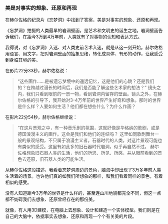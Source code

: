 ### 美是对事实的想象、还原和再现

在赫尔佐格的纪录片《忘梦洞》中找到了答案，美是对事实的想象、还原和再现。

《忘梦洞》拍摄的人类最早的岩洞壁画，是艺术和文明史的诞生之地。岩洞壁画告诉我们，在距今3万到4万年前，人类就有了对事物的认知和表达方式。

我得说，对《忘梦洞》入迷、对人类史前艺术入迷，就是从这一刻开始。赫尔佐格用语言、用文字，把对岩洞壁画的抽象思绪，转化成具体、有形的动作，让我感受到身临其境的美。

在影片22分33秒，赫尔佐格说：

>“这些画作……是被遗忘梦境中的遥远记忆，这是他们的心跳？还是我们的？在跨越过漫长的时间后，我们是否能了解这些艺术家的想法？”
镜头之内，我们只看到眼前的一景一物，看到岩洞内留存的壁画。镜头之外，在赫尔佐格的引导下，我开始对3-4万年前的世界产生好奇和想象。那时的世界是什么样？人要如何生活？他们都在想些什么？为什么作画？

在影片22分54秒，赫尔佐格继续说：

>“在这片景观之中，有一种音乐剧的氛围，这就好像是华格纳的歌剧，或是德国浪漫主义的画作。这会是我们和他们的连结吗？
这里如同歌剧舞台一般的景观结构，不只属于浪漫主义者。石器时代的人类，对这片景观可能也有类似的感受。这里有如此多的旧石器时代岩洞，似乎再自然不过。
赫尔佐格想象旧石器人类的生活，他们的所思、所见、所感，并从眼前看到的景色去还原，旧石器人类的可能生活。

从赫尔佐格这段描述，我看着忘梦洞周边的景色，脑海中却出现了3万多年前人类生活着的场景。也许他们真的如我们所想象的那样，和我们看着同样的景色，有着相似的感受。

没有人知道距今3万年的世界是什么样的，甚至连山川地貌都完全不同，但这一点都不妨碍我们去想象、还原曾经存在的那份美。

就像，有人用3D建模，在电脑上去想象、设计和建造一个实体模型。我们则是在自己的大脑中，依据事实去想象、还原和再现一个个有关美的片段。
